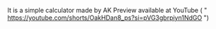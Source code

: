 It is a simple calculator made by AK
Preview available at YouTube ( " https://youtube.com/shorts/OakHDan8_ps?si=pVG3gbrpiyn1NdGO ")

